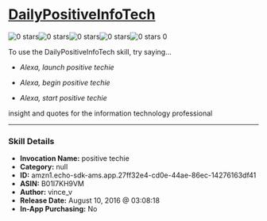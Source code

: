 # [DailyPositiveInfoTech](http://alexa.amazon.com/#skills/amzn1.echo-sdk-ams.app.27ff32e4-cd0e-44ae-86ec-14276163df41)
![0 stars](../../images/ic_star_border_black_18dp_1x.png)![0 stars](../../images/ic_star_border_black_18dp_1x.png)![0 stars](../../images/ic_star_border_black_18dp_1x.png)![0 stars](../../images/ic_star_border_black_18dp_1x.png)![0 stars](../../images/ic_star_border_black_18dp_1x.png) 0

To use the DailyPositiveInfoTech skill, try saying...

* *Alexa, launch positive techie*

* *Alexa, begin positive techie*

* *Alexa, start positive techie*

insight and quotes for the information technology professional

***

### Skill Details

* **Invocation Name:** positive techie
* **Category:** null
* **ID:** amzn1.echo-sdk-ams.app.27ff32e4-cd0e-44ae-86ec-14276163df41
* **ASIN:** B01I7KH9VM
* **Author:** vince_v
* **Release Date:** August 10, 2016 @ 03:08:18
* **In-App Purchasing:** No
